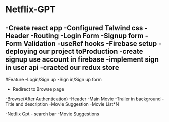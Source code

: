 # Netflix-GPT

-Create react app
-Configured Talwind css
-Header
-Routing
-Login Form
-Signup form
-Form Validation
 -useRef hooks
 -Firebase setup
 -deploying our project toProduction
 -create signup use account  in firebase
 -implement sign in user api
 -craeted our redux store
 -

#Feature 
-Login/Sign up
  -Sign in/Sign up form

- Redirect to Browse page

-Browse(After Authentication)
  -Header
  -Main Movie
    -Trailer in background
    - Title and description
    -Movie Suggestion
      -Movie List*N

 -Netflix Gpt
    - search bar
    -Movie Suggestions